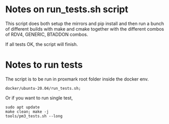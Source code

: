 # Notes on run_tests.sh script
This script does both setup the mirrors and pip install and then run a 
bunch of different builds with make and cmake together with the different combos 
of RDV4, GENERIC, BTADDON combos. 

If all tests OK,  the script will finish.


# Notes to run tests
The script is to be run in proxmark root folder inside the docker env.

```
docker/ubuntu-20.04/run_tests.sh;
``` 

Or if you want to run single test,  

```
sudo apt update
make clean; make -j
tools/pm3_tests.sh --long
```
